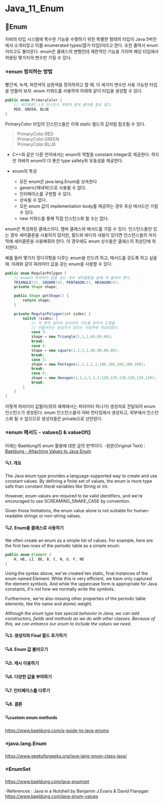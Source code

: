 # Java_11_Enum

## :muscle:Enum
자바의 타입 시스템에 특수한 기능을 수행하기 위한 특별한 형태의 타입이 Java 5버전에서 소개되었고 이를 enumerated types(열거 타입)이라고 한다. 또한 줄여서 enum이라고도 불리운다.
enum은 클래스의 변형인데 제한적인 기능을 가지며 해당 타입에서 허용된 몇가지의 변수만 가질 수 있다.

### :star:enum 정의하는 방법
빨간색, 녹색, 파란색의 삼원색을 정의하려고 할 때, 이 세가지 변수만 사용 가능한 타입을 만들어 보자. enum 키워드를 사용하여 아래와 같이 타입을 생성할 수 있다.

```java
public enum PrimaryColor {
	// 세미콜론(;)은 인스턴스 목록의 끝에 붙여줄 필요 없다.
	RED, GREEN, BLUE
}
```

PrimaryColor 타입의 인스턴스들은 이제 static 필드의 값처럼 참조될 수 있다.  
>PrimaryColor.RED  
>PrimaryColor.GREEN  
>PrimaryColor.BLUE  

* C++와 같은 다른 언어에서는 enum의 역할을 constant integer로 제공한다. 하지만 자바의 enum이 더 좋은 type safety와 유동성을 제공한다.

* enum의 특성
  * 모든 enum은 java.lang.Enum을 상속한다
  * generic(제네릭)으로 사용될 수 없다.
  * 인터페이스를 구현할 수 있다.
  * 상속될 수 없다.
  * 모든 enum 값이 implementation body를 제공하는 경우 추상 메서드만 가질 수 있다.
  * new 키워드를 통해 직접 인스턴스화 될 수는 없다.

enum은 특성화된 클래스이다. 멤버 클래스와 메서드를 가질 수 있다. 인스턴스들만 있는 경우 세미콜론을 사용하지 않지만, 필드와 바디의 내용이 있다면 인스턴스들의 마지막에 세미콜론을 사용해줘야 한다. 이 경우에도 enum 상수들은 클래스의 최상단에 위치한다.

예를 들어 몇가지 정다각형을 다루는 enum을 만드려 하고, 메서드를 갖도록 하고 싶을 때. 아래와 같이 파라미터 값을 갖는 enum을 사용할 수 있다.

```java
public enum RegularPolygon {
	// enum이 파라미터 값을 갖는 경우 세미콜론을 끝에 꼭 붙여야 한다.
	TRIANGLE(3), SQUARE(4), PENTAGON(5), HEXAGON(6);
	private Shape shape;

	public Shape getShape() {
		return shape;
	}

	private RegularPolygon(int sides) {
		switch (sides) {
			// 각 면의 길이와 모서리의 각도를 받아서 도형을
			// 만들어주는 생성자가 있다는 가정하에 작성되었다.
			case 3:
			shape = new Triangle(1,1,1,60,60,60);
			break;
			case 4:
			shape = new square(1,1,1,1,90,90,90,90);
			break;
			case 5:
			shape = new Pentagon(1,1,1,1,1,108,108,108,108,108);
			break;
			case 6:
			shape = new Hexagon(1,1,1,1,1,1,120,120,120,120,120,120);
			break;
		}
	}
}
```

이렇게 파라미터 값들이(위의 예제에서는 파라미터 하나가) 생성자로 전달되어 enum 인스턴스가 생성된다.
enum 인스턴스들이 자바 런타임에서 생성되고, 외부에서 인스턴스화 될 수 없으므로 생성자들은 private으로 선언된다.

### :star:enum 메서드 - values() & valueOf()
아래는 Baeldung의 enum 활용에 대한 글의 번역이다.
-원문(Original Text) : [Baeldung - Attaching Values to Java Enum](https://www.baeldung.com/java-enum-values)  

#### :mag:1. 개요
The Java enum type provides a language-supported way to create and use constant values. By defining a finite set of values, the enum is more type safe than constant literal variables like String or int.

However, enum values are required to be valid identifiers, and we're encouraged to use SCREAMING_SNAKE_CASE by convention.

Given those limitations, the enum value alone is not suitable for human-readable strings or non-string values.

#### :mag:2. Enum을 클래스로 사용하기
We often create an enum as a simple list of values. For example, here are the first two rows of the periodic table as a simple enum:

```java
public enum Element {
    H, HE, LI, BE, B, C, N, O, F, NE
}
```

Using the syntax above, we've created ten static, final instances of the enum named Element. While this is very efficient, we have only captured the element symbols. And while the uppercase form is appropriate for Java constants, it's not how we normally write the symbols.

Furthermore, we're also missing other properties of the periodic table elements, like the name and atomic weight.

*Although the enum type has special behavior in Java, we can add constructors, fields and methods as we do with other classes. Because of this, we can enhance our enum to include the values we need.*

#### :mag:3. 생성자와 Final 필드 추가하기
#### :mag:4. Enum 값 불러오기
#### :mag:5. 캐시 이용하기
#### :mag:6. 다양한 값을 부여하기
#### :mag:7. 인터페이스를 다루기
#### :mag:8. 결론

#### :mag:custom enum methods
https://www.baeldung.com/a-guide-to-java-enums

### :star:java.lang.Enum
https://www.geeksforgeeks.org/java-lang-enum-class-java/
### :star:EnumSet
https://www.baeldung.com/java-enumset

-References :
Java in a Nutshell by Benjamin J.Evans & David Flanagan  
https://www.baeldung.com/java-enum-values  